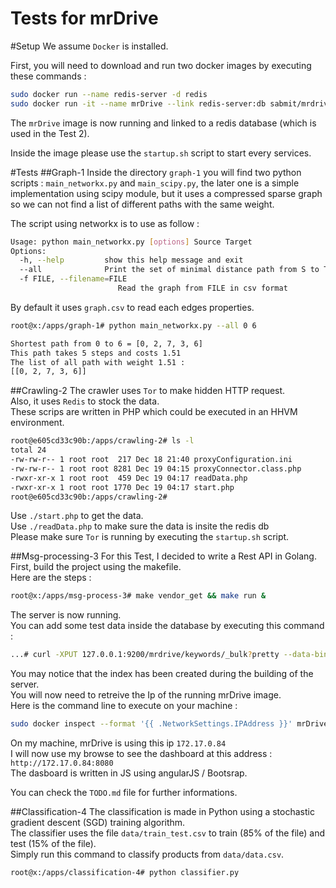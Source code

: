 Tests for mrDrive
=================

#Setup
We assume ```Docker``` is installed.

First, you will need to download and run two docker images by executing
these commands :
```bash
sudo docker run --name redis-server -d redis
sudo docker run -it --name mrDrive --link redis-server:db sabmit/mrdrive
```
The ```mrDrive``` image is now running and linked to a redis database (which
is used in the Test 2).

Inside the image please use the ```startup.sh``` script to start every services.

#Tests
##Graph-1
Inside the directory ```graph-1``` you will find two python scripts :
```main_networkx.py``` and ```main_scipy.py```, the later one is a simple
implementation using scipy module, but it uses a compressed sparse graph so
we can not find a list of different paths with the same weight.

The script using networkx is to use as follow :
```bash
Usage: python main_networkx.py [options] Source Target
Options:
  -h, --help         show this help message and exit
  --all              Print the set of minimal distance path from S to T
  -f FILE, --filename=FILE
                        Read the graph from FILE in csv format
```
By default it uses ```graph.csv``` to read each edges properties.
```bash
root@x:/apps/graph-1# python main_networkx.py --all 0 6
```
```bash
Shortest path from 0 to 6 = [0, 2, 7, 3, 6]
This path takes 5 steps and costs 1.51
The list of all path with weight 1.51 :
[[0, 2, 7, 3, 6]]
```
##Crawling-2
The crawler uses ```Tor``` to make hidden HTTP request.  
Also, it uses ```Redis``` to stock the data.  
These scrips are written in PHP which could be executed in an HHVM environment.  

```sh
root@e605cd33c90b:/apps/crawling-2# ls -l
total 24
-rw-rw-r-- 1 root root  217 Dec 18 21:40 proxyConfiguration.ini
-rw-rw-r-- 1 root root 8281 Dec 19 04:15 proxyConnector.class.php
-rwxr-xr-x 1 root root  459 Dec 19 04:17 readData.php
-rwxr-xr-x 1 root root 1770 Dec 19 04:17 start.php
root@e605cd33c90b:/apps/crawling-2#
```

Use ```./start.php``` to get the data.  
Use ```./readData.php``` to make sure the data is insite the redis db  
Please make sure ```Tor``` is running by executing the ```startup.sh``` script.  

##Msg-processing-3
For this Test, I decided to write a Rest API in Golang.  
First, build the project using the makefile.  
Here are the steps :
```bash
root@x:/apps/msg-process-3# make vendor_get && make run &
```
The server is now running.  
You can add some test data inside the database by executing this command :

```bash
...# curl -XPUT 127.0.0.1:9200/mrdrive/keywords/_bulk?pretty --data-binary @datasetM.json
```

You may notice that the index has been created during the building of the server.  
You will now need to retreive the Ip of the running mrDrive image.  
Here is the command line to execute on your machine :
```bash
sudo docker inspect --format '{{ .NetworkSettings.IPAddress }}' mrDrive
```
On my machine, mrDrive is using this ip ```172.17.0.84```  
I will now use my browse to see the dashboard at this address : ```http://172.17.0.84:8080```  
The dasboard is written in JS using angularJS / Bootsrap.

You can check the ```TODO.md``` file for further informations.

##Classification-4
The classification is made in Python using a stochastic gradient descent (SGD)
training algorithm.  
The classifier uses the file ```data/train_test.csv``` to train (85% of the file)
and test (15% of the file).  
Simply run this command to classify products from ```data/data.csv```.
```bash
root@x:/apps/classification-4# python classifier.py
```
